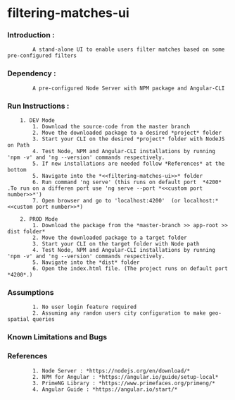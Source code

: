 # filtering-matches-ui

### **Introduction :**
			A stand-alone UI to enable users filter matches based on some pre-configured filters

### **Dependency :**
			A pre-configured Node Server with NPM package and Angular-CLI
			
### **Run Instructions :**
		
		1. DEV Mode
			1. Download the source-code from the master branch
			2. Move the downloaded package to a desired *project* folder
			3. Start your CLI on the desired *project* folder with NodeJS on Path
			4. Test Node, NPM and Angular-CLI installations by running 'npm -v' and 'ng --version' commands respectively.
			5. If new installations are needed follow *References* at the bottom 
			5. Navigate into the *<<filtering-matches-ui>>* folder
			6. Run command 'ng serve' (this runs on default port  *4200* .To run on a differen port use 'ng serve --port *<<custom port number>>*') 
			7. Open browser and go to 'localhost:4200'  (or localhost:*<<custom port number>>*)
			
		2. PROD Mode
			1. Download the package from the *master-branch >> app-root >> dist folder*
			2. Move the downloaded package to a target folder
			3. Start your CLI on the target folder with Node path
			4. Test Node, NPM and Angular-CLI installations by running 'npm -v' and 'ng --version' commands respectively.
			5. Navigate into the *dist* folder
			6. Open the index.html file. (The project runs on default port  *4200*.) 
 
### **Assumptions**
			1. No user login feature required
			2. Assuming any randon users city configuration to make geo-spatial queries
			
### **Known Limitations and Bugs**

### **References**
			1. Node Server : *https://nodejs.org/en/download/*
			2. NPM for Angular : *https://angular.io/guide/setup-local*
			3. PrimeNG Library : *https://www.primefaces.org/primeng/*
			4. Angular Guide : *https://angular.io/start/*
